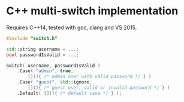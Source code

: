 # C++ multi-switch implementation

Requires C++14, tested with gcc, clang and VS 2015.

```c++
#include "switch.h"

std::string username = ...;
bool passwordIsValid = ...;

Switch( username, passwordIsValid )
	.Case( "admin", true,
		[](){ /* admin user with valid password */ } )
	.Case( "guest", std::ignore,
		[](){ /* guest user, valid or invalid password */ } )
	.Default( [](){ /* default case */ } );
```
